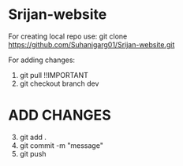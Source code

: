 # Srijan-website

For creating local repo use:
git clone https://github.com/Suhanigarg01/Srijan-website.git

For adding changes:

1. git pull !!IMPORTANT
2. git checkout branch dev

# ADD CHANGES

3. git add .
4. git commit -m "message"
5. git push
